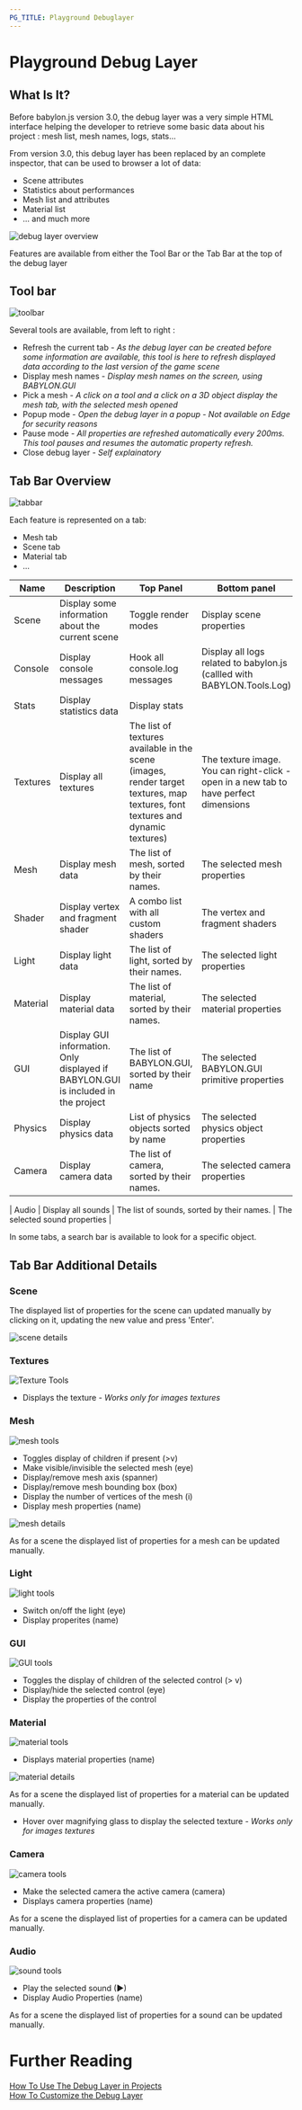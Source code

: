```yaml
---
PG_TITLE: Playground Debuglayer
---
```


# Playground Debug Layer

## What Is It?

Before babylon.js version 3.0, the debug layer was a very simple HTML interface helping the developer to retrieve some basic data about his project : mesh list, mesh names, logs, stats...

From version 3.0, this debug layer has been replaced by an complete inspector, that can be used to browser a lot of data:
* Scene attributes
* Statistics about performances
* Mesh list and attributes
* Material list
* ... and much more

![debug layer overview](/img/features/debuglayer/debuglayer.jpg)

Features are available from either the Tool Bar or the Tab Bar at the top of the debug layer

## Tool bar

![toolbar](/img/features/debuglayer/toolbar.jpg)

Several tools are available, from left to right : 
* Refresh the current tab - *As the debug layer can be created before some information are available, this tool is here to refresh displayed data according to the last version of the game scene*
* Display mesh names - *Display mesh names on the screen, using BABYLON.GUI*
* Pick a mesh - *A click on a tool and a click on a 3D object display the mesh tab, with the selected mesh opened*
* Popup mode - *Open the debug layer in a popup - Not available on Edge for security reasons*
* Pause mode - *All properties are refreshed automatically every 200ms. This tool pauses and resumes the automatic property refresh.*
* Close debug layer - *Self explainatory*

## Tab Bar Overview

![tabbar](/img/features/debuglayer/tabbar.jpg)

Each feature is represented on a tab: 
* Mesh tab
* Scene tab
* Material tab
* ...


| Name | Description | Top Panel | Bottom panel | 
| ---- | --- | --- | ---- |
| Scene | Display some information about the current scene | Toggle render modes | Display scene properties |
| Console | Display console messages | Hook all console.log messages | Display all logs related to babylon.js (callled with BABYLON.Tools.Log) |
| Stats | Display statistics data | Display stats | | 
| Textures | Display all textures | The list of textures available in the scene (images, render target textures, map textures, font textures and dynamic textures) | The texture image. You can right-click - open in a new tab to have perfect dimensions |
| Mesh | Display mesh data | The list of mesh, sorted by their names. | The selected mesh properties |
| Shader |Display vertex and fragment shader | A combo list with all custom shaders | The vertex and fragment shaders |
| Light | Display light data | The list of light, sorted by their names. | The selected light properties |
| Material | Display material data | The list of material, sorted by their names. | The selected material properties |
| GUI | Display GUI information. Only displayed if BABYLON.GUI is included in the project | The list of BABYLON.GUI, sorted by their name | The selected BABYLON.GUI primitive properties |
|Physics |Display physics data|List of physics objects sorted by name|The selected physics object properties|
| Camera | Display camera data | The list of camera, sorted by their names. | The selected camera properties |

| Audio | Display all sounds | The list of sounds, sorted by their names. | The selected sound properties |

In some tabs, a search bar is available to look for a specific object.

## Tab Bar Additional Details

### Scene
The displayed list of properties for the scene can updated manually by clicking on it, updating the new value and press 'Enter'.

![scene details](/img/features/debuglayer/scenedetails.jpg)

### Textures

![Texture Tools](/img/features/debuglayer/texturetools.jpg)

* Displays the texture - *Works only for images textures*


### Mesh

![mesh tools](/img/features/debuglayer/meshtools.jpg)

* Toggles display of children if present (>v)
* Make visible/invisible the selected mesh (eye)
* Display/remove mesh axis (spanner)
* Display/remove mesh bounding box (box)
* Display the number of vertices of the mesh (i)
* Display mesh properties (name)

![mesh details](/img/features/debuglayer/meshdetails.jpg)

As for a scene the displayed list of properties for a mesh can be updated manually.

 ### Light
 
![light tools](/img/features/debuglayer/lighttools.jpg)

* Switch on/off the light (eye)
* Display properites (name)

### GUI

![GUI tools](/img/features/debuglayer/GUItools.jpg)

* Toggles the display of children of the selected control (> v)
* Display/hide the selected control (eye)
* Display the properties of the control

### Material

![material tools](/img/features/debuglayer/materialdetails.jpg)

* Displays material properties (name)

![material details](/img/features/debuglayer/materialtools.jpg)

As for a scene the displayed list of properties for a material can be updated manually.

* Hover over magnifying glass to display the selected texture - *Works only for images textures*

### Camera

![camera tools](/img/features/debuglayer/cameratools.jpg)

* Make the selected camera the active camera (camera)
* Displays camera properties (name)

As for a scene the displayed list of properties for a camera can be updated manually.

### Audio

![sound tools](/img/features/debuglayer/soundtools.jpg)

* Play the selected sound (&#9658;) 
* Display Audio Properties (name)

As for a scene the displayed list of properties for a sound can be updated manually.

# Further Reading

[How To Use The Debug Layer in Projects](/How_To/debug_layer)   
[How To Customize the Debug Layer](/How_To/customize_debug_layer)  


